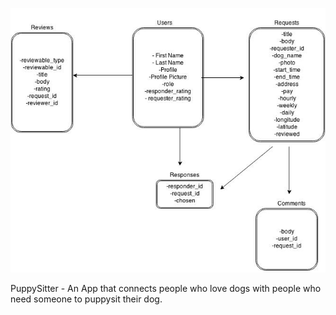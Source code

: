 ![ScreenShot](https://raw.githubusercontent.com/rachelbookhout/puppy_sit/master/app/assets/images/Puppy%20Sitter.jpg)

PuppySitter -
An App that connects people who love dogs with people who need someone to puppysit their dog.

